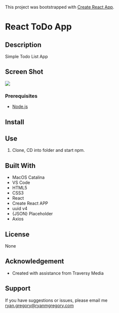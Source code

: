 This project was bootstrapped with [Create React App](https://github.com/facebook/create-react-app).

# React ToDo App

## Description

Simple Todo List App

## Screen Shot

<img src="./public/images/React_JS_Simple.png">

### Prerequisites

- [Node.js](https://nodejs.org/en/)

## Install

## Use

1. Clone, CD into folder and start npm.

## Built With

- MacOS Catalina
- VS Code
- HTML5
- CSS3
- React
- Create React APP
- uuid v4
- {JSON} Placeholder
- Axios

## License

None

## Acknowledgement

- Created with assistance from Traversy Media

## Support

If you have suggestions or issues, please email me ryan.gregory@ryanmgregory.com
